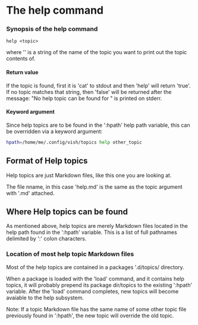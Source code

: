 # The help command



### Synopsis of the help command

```
help <topic>
```

where '<topic>' is a string of the name of the topic you want to print
out the topic contents of.

#### Return value

If the topic is found, first it is 'cat' to stdout and then 'help'
will return 'true'. If no topic matches that string, then 'false' will be
returned after the message: "No help topic can be found for <topic>" is printed on stderr.


#### Keyword argument

Since help topics are to be found in the ':hpath' help path variable, this can be
overridden via a keyword argument:

```sh
hpath=/home/me/.config/vish/topics help other_topic
```



## Format of Help topics

Help topics are just Markdown files, like this one you are looking at.

The file nname, in this case 'help.md' is the same as the topic argument
with '.md' attached.

## Where Help topics can be found

As mentioned above,  help topics are merely Markdown files located in the help
path found in the ':hpath' variable. This  is a list of full pathnames
delimited by ':' colon characters.

### Location of most help topic Markdown files

Most of the help topics are contained in a packages '<package>.d/topics/ directory.

When a package is loaded with the 'load' command, and it contains help
topics, it will probably prepend its package dir/topics to the existing ':hpath'
variable. After the 'load' command completes, new topics will become avaiable
to the help subsystem.

Note: If a topic Markdown file has the  same name of some other topic file
previously found in ':hpath', the new topic will override the old topic.

 